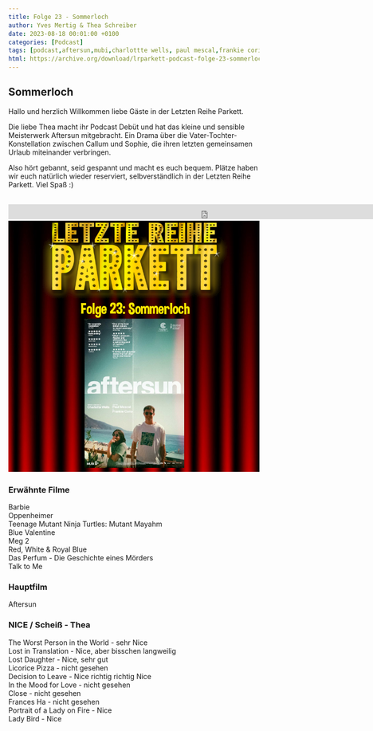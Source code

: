```yaml
---
title: Folge 23 - Sommerloch
author: Yves Mertig & Thea Schreiber
date: 2023-08-18 00:01:00 +0100
categories: [Podcast]
tags: [podcast,aftersun,mubi,charlottte wells, paul mescal,frankie corio,drama,coming of age]
html: https://archive.org/download/lrparkett-podcast-folge-23-sommerloch/LRParkett%20Podcast%20Folge%2023%20-%20Sommerloch.mp3
---
```


## Sommerloch

Hallo und herzlich Willkommen liebe Gäste in der Letzten Reihe Parkett.

Die liebe Thea macht ihr Podcast Debüt und hat das kleine und sensible Meisterwerk Aftersun mitgebracht. Ein Drama über die Vater-Tochter-Konstellation zwischen Callum und Sophie, die ihren letzten gemeinsamen Urlaub miteinander verbringen. 

Also hört gebannt, seid gespannt und macht es euch bequem.
Plätze haben wir euch natürlich wieder reserviert, selbverständlich in der Letzten Reihe Parkett. Viel Spaß :)
<br>
<br>

<iframe src="https://archive.org/download/lrparkett-podcast-folge-23-sommerloch/LRParkett%20Podcast%20Folge%2023%20-%20Sommerloch.mp3" width="800" height="30" frameborder="0" webkitallowfullscreen="true" mozallowfullscreen="true" allowfullscreen></iframe>


<img src="/assets/img/postings/posting023.png" alt="Podcast Cover">

### Erwähnte Filme

Barbie <br>
Oppenheimer <br>
Teenage Mutant Ninja Turtles: Mutant Mayahm <br>
Blue Valentine <br>
Meg 2 <br>
Red, White & Royal Blue <br>
Das Perfum - Die Geschichte eines Mörders <br>
Talk to Me <br>

### Hauptfilm

Aftersun <br>

### NICE / Scheiß - Thea

The Worst Person in the World - sehr Nice <br>
Lost in Translation - Nice, aber bisschen langweilig <br>
Lost Daughter - Nice, sehr gut <br>
Licorice Pizza - nicht gesehen <br>
Decision to Leave - Nice richtig richtig Nice <br>
In the Mood for Love - nicht gesehen <br>
Close - nicht gesehen <br>
Frances Ha - nicht gesehen <br>
Portrait of a Lady on Fire - Nice <br>
Lady Bird - Nice <br>